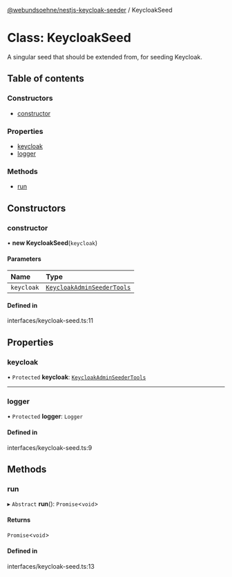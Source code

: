 [@webundsoehne/nestjs-keycloak-seeder](../README.md) / KeycloakSeed

# Class: KeycloakSeed

A singular seed that should be extended from, for seeding Keycloak.

## Table of contents

### Constructors

- [constructor](KeycloakSeed.md#constructor)

### Properties

- [keycloak](KeycloakSeed.md#keycloak)
- [logger](KeycloakSeed.md#logger)

### Methods

- [run](KeycloakSeed.md#run)

## Constructors

### constructor

• **new KeycloakSeed**(`keycloak`)

#### Parameters

| Name       | Type                                                      |
| :--------- | :-------------------------------------------------------- |
| `keycloak` | [`KeycloakAdminSeederTools`](KeycloakAdminSeederTools.md) |

#### Defined in

interfaces/keycloak-seed.ts:11

## Properties

### keycloak

• `Protected` **keycloak**: [`KeycloakAdminSeederTools`](KeycloakAdminSeederTools.md)

---

### logger

• `Protected` **logger**: `Logger`

#### Defined in

interfaces/keycloak-seed.ts:9

## Methods

### run

▸ `Abstract` **run**(): `Promise`<`void`\>

#### Returns

`Promise`<`void`\>

#### Defined in

interfaces/keycloak-seed.ts:13
